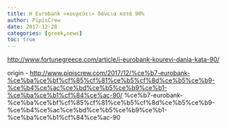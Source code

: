 ```yaml
---
title: Η Eurobank «κουρεύει» δάνεια κατά 90%
author: PipisCrew
date: 2017-12-28
categories: [greek,news]
toc: true
---
```


http://www.fortunegreece.com/article/i-eurobank-kourevi-dania-kata-90/

origin - http://www.pipiscrew.com/2017/12/%ce%b7-eurobank-%ce%ba%ce%bf%cf%85%cf%81%ce%b5%cf%8d%ce%b5%ce%b9-%ce%b4%ce%ac%ce%bd%ce%b5%ce%b9%ce%b1-%ce%ba%ce%b1%cf%84%ce%ac-90/ %ce%b7-eurobank-%ce%ba%ce%bf%cf%85%cf%81%ce%b5%cf%8d%ce%b5%ce%b9-%ce%b4%ce%ac%ce%bd%ce%b5%ce%b9%ce%b1-%ce%ba%ce%b1%cf%84%ce%ac-90